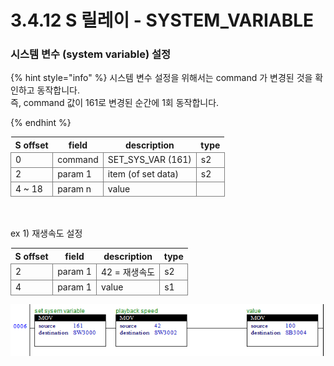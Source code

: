 ﻿# 3.4.12 S 릴레이 - SYSTEM_VARIABLE

<style type="text/css">
table  {border-collapse:collapse;}
td {border-color:gray;border-style:solid;border-width:1px;}
.grayed {background-color:lightgray;}
</style>


### 시스템 변수 (system variable) 설정

{% hint style="info" %}
시스템 변수 설정을 위해서는 command 가 변경된 것을 확인하고 동작합니다. <br>
즉, command 값이 161로 변경된 순간에 1회 동작합니다.  

{% endhint %}

<table class="tg">
<thead>
	<tr>
		<th>S offset</th>
		<th>field</th>
		<th>description</th>
		<th>type</th>
	</tr>
</thead>

<tbody>
	<tr>
		<td>0</td>
		<td>command</td>
		<td>SET_SYS_VAR (161)</td>
		<td>s2</td>
	</tr>
	<tr>
		<td>2</td>
		<td>param 1</td>
		<td>item (of set data)</td>
		<td>s2</td>
	</tr>
	<tr>
		<td>4 ~ 18</td>
		<td>param n</td>
		<td>value</td>
		<td></td>
	</tr>
</tbody>
</table>

<br>
<br>
ex 1) 재생속도 설정
<table class="tg">
<thead>
	<tr>
		<th>S offset</th>
		<th>field</th>
		<th>description</th>
		<th>type</th>
	</tr>
</thead>
<tbody>
	<tr>
		<td>2</td>
		<td>param 1</td>
		<td>42 = 재생속도</td>
		<td>s2</td>
	</tr>
	<tr>
		<td>4</td>
		<td>param 1</td>
		<td>value</td>
		<td>s1</td>
	</tr>
</tbody>
</table>

![](../../_assets/playback_speed.png)
